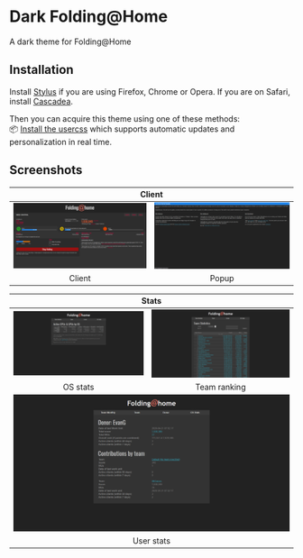 # Dark Folding@Home
A dark theme for Folding@Home

## Installation
Install [Stylus](https://add0n.com/stylus.html) if you are using Firefox, Chrome or Opera.
If you are on Safari, install [Cascadea](https://cascadea.app/).<br/>

Then you can acquire this theme using one of these methods:<br/>
📦 [Install the usercss](https://raw.githubusercontent.com/CustomStyles/Dark-FoldingAtHome/master/style.user.css) which supports automatic updates and personalization in real time.<br/>

## Screenshots
<table style="width: 100%; text-align: center; table-layout: fixed;">
    <thead>
        <tr><th colspan=2>Client</th></tr>
    </thead>
    <tbody>
        <tr>
            <td><img alt="Client" src="images/client.png" /></td>
            <td><img alt="Popup" src="images/client-popup.png" /></td>
        </tr>
        <tr>
            <td>Client</td>
            <td>Popup</td>
        </tr>
    </tbody>
</table>

<table style="width: 100%; text-align: center; table-layout: fixed;">
    <thead>
        <tr><th colspan=2>Stats</th></tr>
    </thead>
    <tbody>
        <tr>
            <td><img alt="Teams" src="images/stats-os.png" /></td>
            <td><img alt="Teams" src="images/stats-teams.png" /></td>
        </tr>
        <tr>
            <td>OS stats</td>
            <td>Team ranking</td>
        </tr>
        <tr>
            <td colspan=2><img alt="User" src="images/stats-user.png" /></td>
        </tr>
        <tr>
            <td colspan=2>User stats</td>
        </tr>
    </tbody>
</table>